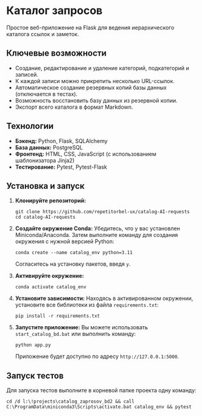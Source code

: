 # Каталог запросов

Простое веб-приложение на Flask для ведения иерархического каталога ссылок и заметок.

## Ключевые возможности

- Создание, редактирование и удаление категорий, подкатегорий и записей.
- К каждой записи можно прикрепить несколько URL-ссылок.
- Автоматическое создание резервных копий базы данных (отключается в тестах).
- Возможность восстановить базу данных из резервной копии.
- Экспорт всего каталога в формат Markdown.

## Технологии

- **Бэкенд:** Python, Flask, SQLAlchemy
- **База данных:** PostgreSQL
- **Фронтенд:** HTML, CSS, JavaScript (с использованием шаблонизатора Jinja2)
- **Тестирование:** Pytest, Pytest-Flask

## Установка и запуск

1.  **Клонируйте репозиторий:**
    ```shell
    git clone https://github.com/repetitorbel-ux/catalog-AI-requests
    cd catalog-AI-requests
    ```

2.  **Создайте окружение Conda:**
    Убедитесь, что у вас установлен Miniconda/Anaconda. Затем выполните команду для создания окружения с нужной версией Python:
    ```shell
    conda create --name catalog_env python=3.11
    ```
    Согласитесь на установку пакетов, введя `y`.

3.  **Активируйте окружение:**
    ```shell
    conda activate catalog_env
    ```

4.  **Установите зависимости:**
    Находясь в активированном окружении, установите все библиотеки из файла `requirements.txt`:
    ```shell
    pip install -r requirements.txt
    ```

5.  **Запустите приложение:**
    Вы можете использовать `start_catalog_bd.bat` или выполнить команду:
    ```shell
    python app.py
    ```
    Приложение будет доступно по адресу `http://127.0.0.1:5000`.

## Запуск тестов

Для запуска тестов выполните в корневой папке проекта одну команду:

```shell
cd /d l:\!projects\catalog_zaprosov_bd2 && call C:\ProgramData\miniconda3\Scripts\activate.bat catalog_env && pytest
```
